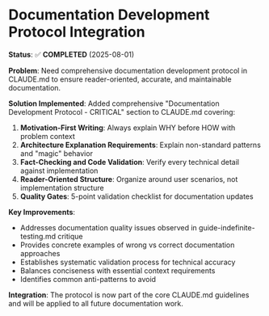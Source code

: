 # Documentation Development Protocol Integration

**Status**: ✅ **COMPLETED** (2025-08-01)

**Problem**: Need comprehensive documentation development protocol in CLAUDE.md to ensure reader-oriented, accurate, and maintainable documentation.

**Solution Implemented**: Added comprehensive "Documentation Development Protocol - CRITICAL" section to CLAUDE.md covering:

1. **Motivation-First Writing**: Always explain WHY before HOW with problem context
2. **Architecture Explanation Requirements**: Explain non-standard patterns and "magic" behavior
3. **Fact-Checking and Code Validation**: Verify every technical detail against implementation
4. **Reader-Oriented Structure**: Organize around user scenarios, not implementation structure
5. **Quality Gates**: 5-point validation checklist for documentation updates

**Key Improvements**:
- Addresses documentation quality issues observed in guide-indefinite-testing.md critique
- Provides concrete examples of wrong vs correct documentation approaches
- Establishes systematic validation process for technical accuracy
- Balances conciseness with essential context requirements
- Identifies common anti-patterns to avoid

**Integration**: The protocol is now part of the core CLAUDE.md guidelines and will be applied to all future documentation work.
